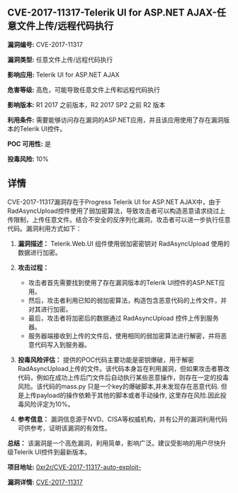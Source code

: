 ## CVE-2017-11317-Telerik UI for ASP.NET AJAX-任意文件上传/远程代码执行

**漏洞编号:** CVE-2017-11317

**漏洞类型:** 任意文件上传/远程代码执行

**影响应用:** Telerik UI for ASP.NET AJAX

**危害等级:** 高危，可能导致任意文件上传和远程代码执行

**影响版本:** R1 2017 之前版本，R2 2017 SP2 之前 R2 版本

**利用条件:** 需要能够访问存在漏洞的ASP.NET应用，并且该应用使用了存在漏洞版本的Telerik UI控件。

**POC 可用性:** 是

**投毒风险:** 10%

## 详情

CVE-2017-11317漏洞存在于Progress Telerik UI for ASP.NET AJAX中，由于RadAsyncUpload控件使用了弱加密算法，导致攻击者可以构造恶意请求绕过上传限制，上传任意文件。结合不安全的反序列化漏洞，攻击者可以进一步执行任意代码。漏洞利用方式如下：

1.  **漏洞描述：** Telerik.Web.UI 组件使用弱加密密钥对 RadAsyncUpload 使用的数据进行加密。
2.  **攻击过程：**
    *   攻击者首先需要找到使用了存在漏洞版本的Telerik UI控件的ASP.NET应用。
    *   然后，攻击者利用已知的弱加密算法，构造包含恶意代码的上传文件，并对其进行加密。
    *   最后，攻击者将加密后的数据通过 RadAsyncUpload 控件上传到服务器。
    *   服务器端接收到上传的文件后，使用相同的弱加密算法进行解密，并将恶意代码写入到服务器。

3.  **投毒风险评估：**  提供的POC代码主要功能是密钥爆破，用于解密RadAsyncUpload上传的文件。该代码本身旨在利用漏洞，但如果攻击者篡改代码，例如在成功上传后门文件后自动执行某些恶意操作，则存在一定的投毒风险。该代码的mass.py 只是一个key的爆破脚本,并未发现存在恶意代码. 但是上传payload的操作依赖于其他的脚本或者手动操作, 这里存在风险.因此投毒风险评定为10%。

4.  **参考信息：** 漏洞信息源于NVD、CISA等权威机构，并有公开的漏洞利用代码可供参考，证明该漏洞的有效性。

**总结：** 该漏洞是一个高危漏洞，利用简单，影响广泛。建议受影响的用户尽快升级Telerik UI控件到最新版本。

**项目地址:** [0xr2r/CVE-2017-11317-auto-exploit-](https://github.com/0xr2r/CVE-2017-11317-auto-exploit-)

**漏洞详情:** [CVE-2017-11317](https://nvd.nist.gov/vuln/detail/CVE-2017-11317)